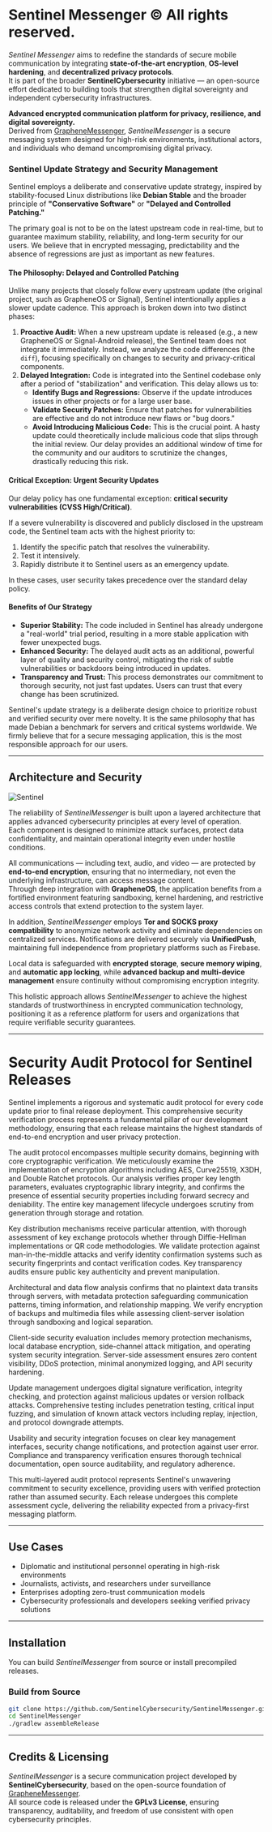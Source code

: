 ﻿# Sentinel Messenger © All rights reserved.

*Sentinel Messenger* aims to redefine the standards of secure mobile communication by integrating **state-of-the-art encryption**, **OS-level hardening**, and **decentralized privacy protocols**.  
It is part of the broader **SentinelCybersecurity** initiative — an open-source effort dedicated to building tools that strengthen digital sovereignty and independent cybersecurity infrastructures.

**Advanced encrypted communication platform for privacy, resilience, and digital sovereignty.**  
Derived from [GrapheneMessenger](https://github.com/Andrea-Bruno/GrapheneMessenger), *SentinelMessenger* is a secure messaging system designed for high-risk environments, institutional actors, and individuals who demand uncompromising digital privacy.

### **Sentinel Update Strategy and Security Management**
Sentinel employs a deliberate and conservative update strategy, inspired by stability-focused Linux distributions like **Debian Stable** and the broader principle of **"Conservative Software"** or **"Delayed and Controlled Patching."**

The primary goal is not to be on the latest upstream code in real-time, but to guarantee maximum stability, reliability, and long-term security for our users. We believe that in encrypted messaging, predictability and the absence of regressions are just as important as new features.

#### **The Philosophy: Delayed and Controlled Patching**

Unlike many projects that closely follow every upstream update (the original project, such as GrapheneOS or Signal), Sentinel intentionally applies a slower update cadence. This approach is broken down into two distinct phases:

1.  **Proactive Audit:** When a new upstream update is released (e.g., a new GrapheneOS or Signal-Android release), the Sentinel team does not integrate it immediately. Instead, we analyze the code differences (the `diff`), focusing specifically on changes to security and privacy-critical components.
2.  **Delayed Integration:** Code is integrated into the Sentinel codebase only after a period of "stabilization" and verification. This delay allows us to:
    *   **Identify Bugs and Regressions:** Observe if the update introduces issues in other projects or for a large user base.
    *   **Validate Security Patches:** Ensure that patches for vulnerabilities are effective and do not introduce new flaws or "bug doors."
    *   **Avoid Introducing Malicious Code:** This is the crucial point. A hasty update could theoretically include malicious code that slips through the initial review. Our delay provides an additional window of time for the community and our auditors to scrutinize the changes, drastically reducing this risk.

#### **Critical Exception: Urgent Security Updates**

Our delay policy has one fundamental exception: **critical security vulnerabilities (CVSS High/Critical)**.

If a severe vulnerability is discovered and publicly disclosed in the upstream code, the Sentinel team acts with the highest priority to:
1.  Identify the specific patch that resolves the vulnerability.
2.  Test it intensively.
3.  Rapidly distribute it to Sentinel users as an emergency update.

In these cases, user security takes precedence over the standard delay policy.

#### **Benefits of Our Strategy**

*   **Superior Stability:** The code included in Sentinel has already undergone a "real-world" trial period, resulting in a more stable application with fewer unexpected bugs.
*   **Enhanced Security:** The delayed audit acts as an additional, powerful layer of quality and security control, mitigating the risk of subtle vulnerabilities or backdoors being introduced in updates.
*   **Transparency and Trust:** This process demonstrates our commitment to thorough security, not just fast updates. Users can trust that every change has been scrutinized.

Sentinel's update strategy is a deliberate design choice to prioritize robust and verified security over mere novelty. It is the same philosophy that has made Debian a benchmark for servers and critical systems worldwide. We firmly believe that for a secure messaging application, this is the most responsible approach for our users.

---

## Architecture and Security

![Sentinel](app/src/main/res/drawable-mdpi/welcome.webp)

The reliability of *SentinelMessenger* is built upon a layered architecture that applies advanced cybersecurity principles at every level of operation.  
Each component is designed to minimize attack surfaces, protect data confidentiality, and maintain operational integrity even under hostile conditions.

All communications — including text, audio, and video — are protected by **end-to-end encryption**, ensuring that no intermediary, not even the underlying infrastructure, can access message content.  
Through deep integration with **GrapheneOS**, the application benefits from a fortified environment featuring sandboxing, kernel hardening, and restrictive access controls that extend protection to the system layer.

In addition, *SentinelMessenger* employs **Tor and SOCKS proxy compatibility** to anonymize network activity and eliminate dependencies on centralized services. Notifications are delivered securely via **UnifiedPush**, maintaining full independence from proprietary platforms such as Firebase.

Local data is safeguarded with **encrypted storage**, **secure memory wiping**, and **automatic app locking**, while **advanced backup and multi-device management** ensure continuity without compromising encryption integrity.

This holistic approach allows *SentinelMessenger* to achieve the highest standards of trustworthiness in encrypted communication technology, positioning it as a reference platform for users and organizations that require verifiable security guarantees.

---

# Security Audit Protocol for Sentinel Releases

Sentinel implements a rigorous and systematic audit protocol for every code update prior to final release deployment. This comprehensive security verification process represents a fundamental pillar of our development methodology, ensuring that each release maintains the highest standards of end-to-end encryption and user privacy protection.

The audit protocol encompasses multiple security domains, beginning with core cryptographic verification. We meticulously examine the implementation of encryption algorithms including AES, Curve25519, X3DH, and Double Ratchet protocols. Our analysis verifies proper key length parameters, evaluates cryptographic library integrity, and confirms the presence of essential security properties including forward secrecy and deniability. The entire key management lifecycle undergoes scrutiny from generation through storage and rotation.

Key distribution mechanisms receive particular attention, with thorough assessment of key exchange protocols whether through Diffie-Hellman implementations or QR code methodologies. We validate protection against man-in-the-middle attacks and verify identity confirmation systems such as security fingerprints and contact verification codes. Key transparency audits ensure public key authenticity and prevent manipulation.

Architectural and data flow analysis confirms that no plaintext data transits through servers, with metadata protection safeguarding communication patterns, timing information, and relationship mapping. We verify encryption of backups and multimedia files while assessing client-server isolation through sandboxing and logical separation.

Client-side security evaluation includes memory protection mechanisms, local database encryption, side-channel attack mitigation, and operating system security integration. Server-side assessment ensures zero content visibility, DDoS protection, minimal anonymized logging, and API security hardening.

Update management undergoes digital signature verification, integrity checking, and protection against malicious updates or version rollback attacks. Comprehensive testing includes penetration testing, critical input fuzzing, and simulation of known attack vectors including replay, injection, and protocol downgrade attempts.

Usability and security integration focuses on clear key management interfaces, security change notifications, and protection against user error. Compliance and transparency verification ensures thorough technical documentation, open source auditability, and regulatory adherence.

This multi-layered audit protocol represents Sentinel's unwavering commitment to security excellence, providing users with verified protection rather than assumed security. Each release undergoes this complete assessment cycle, delivering the reliability expected from a privacy-first messaging platform.

---

## Use Cases

- Diplomatic and institutional personnel operating in high-risk environments  
- Journalists, activists, and researchers under surveillance  
- Enterprises adopting zero-trust communication models  
- Cybersecurity professionals and developers seeking verified privacy solutions  

---

## Installation

You can build *SentinelMessenger* from source or install precompiled releases.

### Build from Source

```bash
git clone https://github.com/SentinelCybersecurity/SentinelMessenger.git
cd SentinelMessenger
./gradlew assembleRelease
```

---

## Credits & Licensing

*SentinelMessenger* is a secure communication project developed by **SentinelCybersecurity**, based on the open-source foundation of [GrapheneMessenger](https://github.com/Andrea-Bruno/GrapheneMessenger).  
All source code is released under the **GPLv3 License**, ensuring transparency, auditability, and freedom of use consistent with open cybersecurity principles.

